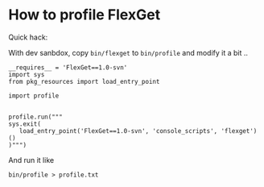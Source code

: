 # How to profile FlexGet
Quick hack:

With dev sanbdox, copy `bin/flexget` to `bin/profile` and modify it a bit ..

```
__requires__ = 'FlexGet==1.0-svn'
import sys
from pkg_resources import load_entry_point

import profile


profile.run("""
sys.exit(
   load_entry_point('FlexGet==1.0-svn', 'console_scripts', 'flexget')()
)""")
```

And run it like

```
bin/profile > profile.txt
```